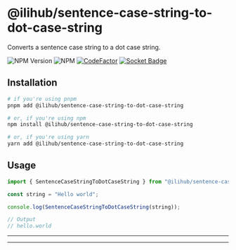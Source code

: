 # @ilihub/sentence-case-string-to-dot-case-string

Converts a sentence case string to a dot case string.

![NPM Version](https://img.shields.io/npm/v/%40ilihub%2Fsentence-case-string-to-dot-case-string?color=33cd56&logo=npm)
![NPM](https://img.shields.io/npm/l/%40ilihub%2Fsentence-case-string-to-dot-case-string)
[![CodeFactor](https://www.codefactor.io/repository/github/ilihub/npm/badge)](https://www.codefactor.io/repository/github/ilihub/npm)
[![Socket Badge](https://socket.dev/api/badge/npm/package/@ilihub/sentence-case-string-to-dot-case-string)](https://socket.dev/npm/package/@ilihub/sentence-case-string-to-dot-case-string)

## Installation

```bash
# if you're using pnpm
pnpm add @ilihub/sentence-case-string-to-dot-case-string

# or, if you're using npm
npm install @ilihub/sentence-case-string-to-dot-case-string

# or, if you're using yarn
yarn add @ilihub/sentence-case-string-to-dot-case-string
```

## Usage

```javascript
import { SentenceCaseStringToDotCaseString } from "@ilihub/sentence-case-string-to-dot-case-string";

const string = "Hello world";

console.log(SentenceCaseStringToDotCaseString(string));

// Output
// hello.world
```

---

<!-- sponsors_and_backers_section_start -->

<!-- sponsors_and_backers_section_end -->

---
